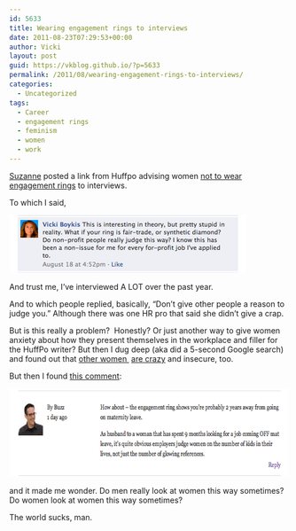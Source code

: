 ```yaml
---
id: 5633
title: Wearing engagement rings to interviews
date: 2011-08-23T07:29:53+00:00
author: Vicki
layout: post
guid: https://vkblog.github.io/?p=5633
permalink: /2011/08/wearing-engagement-rings-to-interviews/
categories:
  - Uncategorized
tags:
  - Career
  - engagement rings
  - feminism
  - women
  - work
---
```

<a href="http://www.facebook.com/susqhb" target="_blank">Suzanne</a> posted a link from Huffpo advising women <a href="http://www.huffingtonpost.com/katherine-bindley/interviewing-should-you-take-the-ring-off_b_930242.html?ncid=edlinkusaolp00000009" target="_blank">not to wear engagement rings</a> to interviews.

To which I said,

[<img class="aligncenter size-full wp-image-5654" title="Screen shot 2011-08-23 at 7.20.50 AM" src="https://raw.githubusercontent.com/vkblog/vkblog.github.io/master/public/img/2011/08/Screen-shot-2011-08-23-at-7.20.50-AM.png" alt="" width="428" height="104" />](https://raw.githubusercontent.com/vkblog/vkblog.github.io/master/public/img/2011/08/Screen-shot-2011-08-23-at-7.20.50-AM.png)

And trust me, I&#8217;ve interviewed A LOT over the past year.

And to which people replied, basically, &#8220;Don&#8217;t give other people a reason to judge you.&#8221; Although there was one HR pro that said she didn&#8217;t give a crap.

But is this really a problem?  Honestly? Or just another way to give women anxiety about how they present themselves in the workplace and filler for the HuffPo writer? But then I dug deep (aka did a 5-second Google search) and found out that <a href="http://boards.weddingbee.com/topic/engagement-ring-to-an-interview" target="_blank">other women </a> <a href="http://forum.purseblog.com/career-and-workplace/should-women-wear-engagement-rings-to-interviews-700328-3.html" target="_blank">are crazy</a> and insecure, too.

But then I found <a href="http://thegloss.com/career/huffpo-wonders-whether-women-should-wear-engagement-rings-to-job-interviews/" target="_blank">this comment</a>:

[<img class="aligncenter size-full wp-image-5655" title="Screen shot 2011-08-23 at 7.26.34 AM" src="https://raw.githubusercontent.com/vkblog/vkblog.github.io/master/public/img/2011/08/Screen-shot-2011-08-23-at-7.26.34-AM.png" alt="" width="681" height="159" />](https://raw.githubusercontent.com/vkblog/vkblog.github.io/master/public/img/2011/08/Screen-shot-2011-08-23-at-7.26.34-AM.png)

and it made me wonder. Do men really look at women this way sometimes? Do women look at women this way sometimes?

The world sucks, man.

&nbsp;